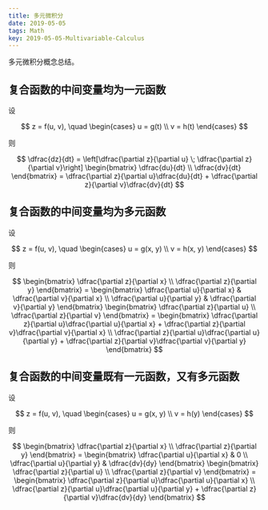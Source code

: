 ```yaml
---
title: 多元微积分
date: 2019-05-05
tags: Math
key: 2019-05-05-Multivariable-Calculus
---
```


多元微积分概念总结。

<!--more-->

## 复合函数的中间变量均为一元函数

设

$$
z = f(u, v), \quad
\begin{cases}
    u = g(t) \\
    v = h(t)
\end{cases}
$$

则

$$
\dfrac{dz}{dt} =
\left[\dfrac{\partial z}{\partial u} \; \dfrac{\partial z}{\partial v}\right]
\begin{bmatrix}
    \dfrac{du}{dt} \\
    \dfrac{dv}{dt}
\end{bmatrix} =
    \dfrac{\partial z}{\partial u}\dfrac{du}{dt} + \dfrac{\partial z}{\partial v}\dfrac{dv}{dt}
$$

## 复合函数的中间变量均为多元函数

设

$$
z = f(u, v), \quad
\begin{cases}
    u = g(x, y) \\
    v = h(x, y)
\end{cases}
$$

则

$$
\begin{bmatrix}
    \dfrac{\partial z}{\partial x} \\
    \dfrac{\partial z}{\partial y}
\end{bmatrix} =
\begin{bmatrix}
    \dfrac{\partial u}{\partial x} & \dfrac{\partial v}{\partial x} \\
    \dfrac{\partial u}{\partial y} & \dfrac{\partial v}{\partial y}
\end{bmatrix}
\begin{bmatrix}
    \dfrac{\partial z}{\partial u} \\
    \dfrac{\partial z}{\partial v}
\end{bmatrix} =
\begin{bmatrix}
    \dfrac{\partial z}{\partial u}\dfrac{\partial u}{\partial x} + \dfrac{\partial z}{\partial v}\dfrac{\partial v}{\partial x} \\
    \dfrac{\partial z}{\partial u}\dfrac{\partial u}{\partial y} + \dfrac{\partial z}{\partial v}\dfrac{\partial v}{\partial y}
\end{bmatrix}
$$

## 复合函数的中间变量既有一元函数，又有多元函数

设

$$
z = f(u, v), \quad
\begin{cases}
    u = g(x, y) \\
    v = h(y)
\end{cases}
$$

则

$$
\begin{bmatrix}
    \dfrac{\partial z}{\partial x} \\
    \dfrac{\partial z}{\partial y}
\end{bmatrix} =
\begin{bmatrix}
    \dfrac{\partial u}{\partial x} & 0 \\
    \dfrac{\partial u}{\partial y} & \dfrac{dv}{dy}
\end{bmatrix}
\begin{bmatrix}
    \dfrac{\partial z}{\partial u} \\
    \dfrac{\partial z}{\partial v}
\end{bmatrix} =
\begin{bmatrix}
    \dfrac{\partial z}{\partial u}\dfrac{\partial u}{\partial x} \\
    \dfrac{\partial z}{\partial u}\dfrac{\partial u}{\partial y} + \dfrac{\partial z}{\partial v}\dfrac{dv}{dy}
\end{bmatrix}
$$